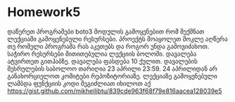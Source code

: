 # Homework5
დაწერეთ პროგრამები boto3 მოდულის გამოყენებით რომ შექმნათ ლექციაში
გამოყენებული რესურსები. პროექტს მოაყოლეთ მოკლე აღწერა თუ რომელი
პროგრამა რას აკეთებს და როგორ უნდა გამოვიძახოთ. საჭირო რესურსები
მითითებულია ლექციის ბოლოში. დავალება ატვირთეთ გითჰაბზე. დავალება
ფასდება 10 ქულით. დავალების შესრულების საბოლოო თარიღია 23 აპრილი
23:59. 24 აპრილიდან არ განახორციელოთ კომიტები რეპოზიტორიაზე. ლექციაზე
გამოყენებული ლამბდა ფუნქციის კოდი შეგიძლიათ იხილოთ აქ
https://gist.github.com/mikheilibtu/839cde963f68f79e816aacea128039e5
